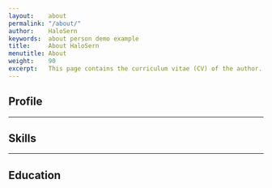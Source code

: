 ```yaml
---
layout:    about
permalink: "/about/"
author:    HaloSern
keywords:  about person demo example
title:     About HaloSern
menutitle: About
weight:    90
excerpt:   This page contains the curriculum vitae (CV) of the author.
---
```


## Profile

---

## Skills

---

## Education